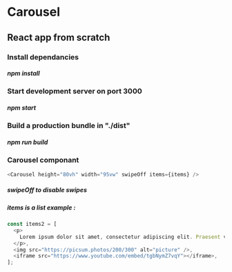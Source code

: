 # Carousel

## React app from scratch

### Install dependancies

##### npm install

### Start development server on port 3000

##### npm start

### Build a production bundle in "./dist"

##### npm run build

### Carousel componant

```javascript
<Carousel height="80vh" width="95vw" swipeOff items={items} />
```

##### swipeOff to disable swipes

##### items is a list example :

```javascript
const items2 = [
  <p>
    Lorem ipsum dolor sit amet, consectetur adipiscing elit. Praesent volutpat,
  </p>,
  <img src="https://picsum.photos/200/300" alt="picture" />,
  <iframe src="https://www.youtube.com/embed/tgbNymZ7vqY"></iframe>,
];
```
